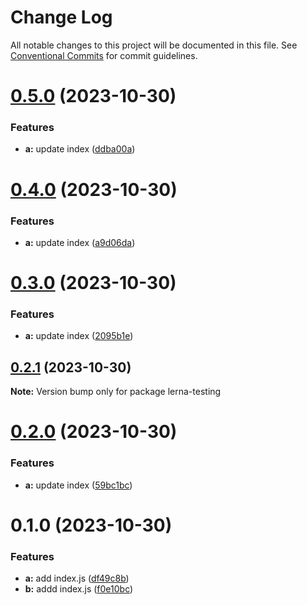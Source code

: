 # Change Log

All notable changes to this project will be documented in this file.
See [Conventional Commits](https://conventionalcommits.org) for commit guidelines.

# [0.5.0](https://github.com/geekact/lerna-testing/compare/v0.4.0...v0.5.0) (2023-10-30)


### Features

* **a:** update index ([ddba00a](https://github.com/geekact/lerna-testing/commit/ddba00a6db26c6c3195bb64bb860598cc30e84c8))





# [0.4.0](https://github.com/geekact/lerna-testing/compare/v0.3.0...v0.4.0) (2023-10-30)


### Features

* **a:** update index ([a9d06da](https://github.com/geekact/lerna-testing/commit/a9d06da41c54bb2cc607c3863dc9dc2d4b7dc37b))





# [0.3.0](https://github.com/geekact/lerna-testing/compare/v0.2.1...v0.3.0) (2023-10-30)


### Features

* **a:** update index ([2095b1e](https://github.com/geekact/lerna-testing/commit/2095b1e9fe7c574d5fc23d3f55144f5f1959fee6))





## [0.2.1](https://github.com/geekact/lerna-testing/compare/v0.2.0...v0.2.1) (2023-10-30)

**Note:** Version bump only for package lerna-testing





# [0.2.0](https://github.com/geekact/lerna-testing/compare/v0.1.0...v0.2.0) (2023-10-30)


### Features

* **a:** update index ([59bc1bc](https://github.com/geekact/lerna-testing/commit/59bc1bc48d19182dc85acd3899ae6e3b5506197a))





# 0.1.0 (2023-10-30)


### Features

* **a:** add index.js ([df49c8b](https://github.com/geekact/lerna-testing/commit/df49c8bcbd28ba960e06089bf5fa1de8433de443))
* **b:** addd index.js ([f0e10bc](https://github.com/geekact/lerna-testing/commit/f0e10bccfefe41d5de5718515dbbc029612b8f53))
